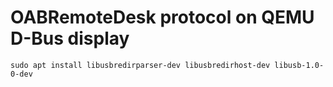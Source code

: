 # OABRemoteDesk protocol on QEMU D-Bus display

```
sudo apt install libusbredirparser-dev libusbredirhost-dev libusb-1.0-0-dev
```
